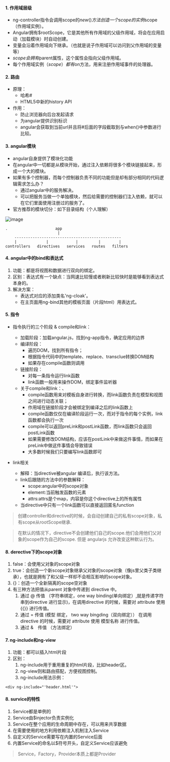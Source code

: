 #### 1. 作用域层级

- ng-controller指令会调用scope的$new()方法创造一个scope的实例$scope（作用域实例）。
- Angular拥有$rootScope，它是其他所有作用域的父级作用域，将会在应用启动（加载模块）时自动创建。
- 变量会沿着作用域向下继承。（也就是说子作用域可以访问到父作用域的变量等）
- $scope会拥有$parent属性，这个属性会指向父级作用域。
- 每个作用域实例（$scope）都有$on方法，用来注册作用域事件的处理器。

#### 2. 路由
- 原理：
    - 哈希#
    - HTML5中新的history API
- 作用：
    - 防止浏览器向后台发起请求
    - 为angular提供识别标识
    - angular会获取到当前url并且将#后面的字段截取到与when()中参数进行比较。

#### 3. angular模块

- angular自身提供了模块化功能
- 在angular中一切都是从模块开始，通过注入依赖将很多个模块链接起来，形成一个大的模块。
- 如果有多个控制器，而每个控制器负责不同的功能但是却有部分相同的代码逻辑需求怎么办？
    - 通过angular中的服务解决。
    - 可以把服务当做一个单独模块，然后给需要的控制器们注入依赖，就可以在它们里面使用注册过的服务了。
- 官方推荐的模块切分：如下目录结构（个人理解）

![image](http://upload.ouliu.net/i/20171214102535dal2d.jpeg)


```
.                     app
                       |
    -----------------------------------------------
    |             |            |         |        |
controllers   directives   services   routes   filters
```


#### 4. angular中的bind和表达式

1. 功能：都是将视图和数据进行双向的绑定。
2. 区别：表达式有一个缺点：当网速比较慢或者刷新比较快时是能够看到表达式本身的。
3. 解决方案：
    - 表达式对应的添加类名'ng-cloak'。
    - 在主页面用ng-bind其他的模板页面（片段html）用表达式。
    

#### 5. 指令

- 指令执行的三个阶段 & compile和link：
    - 加载阶段：加载angular.js，找到ng-app指令，确定应用的边界
    - 编译阶段：
        - 遍历DOM，找到所有指令；
        - 根据指令代码中的template、replace、transclue转换DOM结构
        - 如果存在compile函数则调用
    - 链接阶段：
        - 对每一条指令运行link函数
        - link函数一般用来操作DOM，绑定事件监听器
    - 关于compile和link：、
        - compile函数用来对模板自身进行转换，而link函数负责在模型和视图之间进行动态关联；
        - 作用域在链接阶段才会被绑定到编译之后的link函数上
        - compile函数仅仅在编译阶段运行一次，而对于指令的每个实例，link函数都会执行一次
        - compile可以返回preLink和postLink函数，而link函数只会返回postLink函数
        - 如果需要修改DOM结构，应该在postLink中来做这件事情，而如果在preLink中做这件事情会导致错误
        - 大多数时候我们只要编写link函数即可


- link相关
    - 解释：当directive被angular 编译后，执行该方法。
    - link后跟随的方法中的参数解释：
        - scope:angular中的scope对象
        - element:当前触发函数的元素
        - attrs:attrs是个map，内容是你这个directive上的所有属性
    - 当directive中只有一个link函数可以直接返回匿名function

>创建controller和directive的时候，会自动创建自己的私有scope对象，私有scope从rootScope继承.  

>在默认的情况下，directive不会创建他们自己的scope.他们会用他们父对象的scope作为自己的scope.  但是 angularjs 允许改变这种默认行为。
  
#### 8. derective下的scope对象
1. false：会使用父对象的scope对象
2. true：会创造一个新scope对象继承父对象的scope对象（像js里父类子类继承），也就是拥有了和父级一样却不会相互影响的scope对象。
3. {}：创造一个全新隔离的scope空对象
4. 有三种方法把值从parent 对象中传递到 directive 中。
    1. 通过 @ 传值  （字符串绑定，one way binding(单向绑定）,就是传递字符串到directive 进行显示)，在调用directive 的时候，需要对 attribute 使用 {{}} 进行传值。
    2. 通过  = 传值   (模型 绑定， two way bingding（双向绑定）） 在调用directive 的时候，需要对 attribute 使用  模型名称  进行传值。
    3. 通过 &　传值 （方法绑定）
    
#### 7. ng-include和ng-view

1. 功能：都可以插入html片段
2. 区别：
    1. ng-include用于重用重复的html片段，比如header区。
    2. ng-view则和路由搭配，方便视图控制。
    3. ng-include用法示例：
    

```
<div ng-include="'header.html'">
```

#### 8. survice的特性
1. Service都是单例的
2. Service由$injector负责实例化
3. Service在整个应用的生命周期中存在，可以用来共享数据
4. 在需要使用的地方利用依赖注入机制注入Service
5. 自定义的Service需要写在内置的Service后面
6. 内置Service的命名以$符号开头，自定义Service应该避免

>Service，Factory，Provider本质上都是Provider

